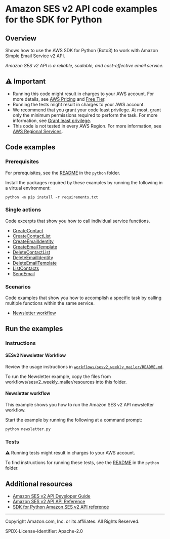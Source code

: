 # Amazon SES v2 API code examples for the SDK for Python

## Overview

Shows how to use the AWS SDK for Python (Boto3) to work with Amazon Simple Email Service v2 API.

<!--custom.overview.start-->
<!--custom.overview.end-->

_Amazon SES v2 API is a reliable, scalable, and cost-effective email service._

## ⚠ Important

* Running this code might result in charges to your AWS account. For more details, see [AWS Pricing](https://aws.amazon.com/pricing/) and [Free Tier](https://aws.amazon.com/free/).
* Running the tests might result in charges to your AWS account.
* We recommend that you grant your code least privilege. At most, grant only the minimum permissions required to perform the task. For more information, see [Grant least privilege](https://docs.aws.amazon.com/IAM/latest/UserGuide/best-practices.html#grant-least-privilege).
* This code is not tested in every AWS Region. For more information, see [AWS Regional Services](https://aws.amazon.com/about-aws/global-infrastructure/regional-product-services).

<!--custom.important.start-->
<!--custom.important.end-->

## Code examples

### Prerequisites

For prerequisites, see the [README](../../README.md#Prerequisites) in the `python` folder.

Install the packages required by these examples by running the following in a virtual environment:

```
python -m pip install -r requirements.txt
```

<!--custom.prerequisites.start-->
<!--custom.prerequisites.end-->

### Single actions

Code excerpts that show you how to call individual service functions.

- [CreateContact](newsletter.py#L155)
- [CreateContactList](newsletter.py#L105)
- [CreateEmailIdentity](newsletter.py#L92)
- [CreateEmailTemplate](newsletter.py#L118)
- [DeleteContactList](newsletter.py#L258)
- [DeleteEmailIdentity](newsletter.py#L286)
- [DeleteEmailTemplate](newsletter.py#L271)
- [ListContacts](newsletter.py#L198)
- [SendEmail](newsletter.py#L164)

### Scenarios

Code examples that show you how to accomplish a specific task by calling multiple
functions within the same service.

- [Newsletter workflow](newsletter.py)


<!--custom.examples.start-->
<!--custom.examples.end-->

## Run the examples

### Instructions


<!--custom.instructions.start-->

#### SESv2 Newsletter Workflow

Review the usage instructions in [`workflows/sesv2_weekly_mailer/README.md`](../../../workflows/sesv2_weekly_mailer/README.md).

To run the Newsletter example, copy the files from workflows/sesv2_weekly_mailer/resources into this folder.

<!--custom.instructions.end-->



#### Newsletter workflow

This example shows you how to run the Amazon SES v2 API newsletter workflow.


<!--custom.scenario_prereqs.sesv2_NewsletterWorkflow.start-->
<!--custom.scenario_prereqs.sesv2_NewsletterWorkflow.end-->

Start the example by running the following at a command prompt:

```
python newsletter.py
```


<!--custom.scenarios.sesv2_NewsletterWorkflow.start-->
<!--custom.scenarios.sesv2_NewsletterWorkflow.end-->

### Tests

⚠ Running tests might result in charges to your AWS account.


To find instructions for running these tests, see the [README](../../README.md#Tests)
in the `python` folder.



<!--custom.tests.start-->
<!--custom.tests.end-->

## Additional resources

- [Amazon SES v2 API Developer Guide](https://docs.aws.amazon.com/ses/latest/dg/Welcome.html)
- [Amazon SES v2 API API Reference](https://docs.aws.amazon.com/ses/latest/APIReference-V2/Welcome.html)
- [SDK for Python Amazon SES v2 API reference](https://boto3.amazonaws.com/v1/documentation/api/latest/reference/services/sesv2.html)

<!--custom.resources.start-->
<!--custom.resources.end-->

---

Copyright Amazon.com, Inc. or its affiliates. All Rights Reserved.

SPDX-License-Identifier: Apache-2.0